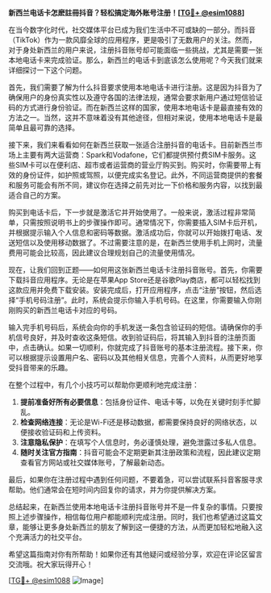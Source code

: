 **新西兰电话卡怎麽註冊抖音？轻松搞定海外账号注册！[[TG💪+ @esim1088](https://t.me/s/esim1088)]**

在当今数字化时代，社交媒体平台已成为我们生活中不可或缺的一部分。而抖音（TikTok）作为一款风靡全球的应用程序，更是吸引了无数用户的关注。然而，对于身处新西兰的用户来说，注册抖音账号却可能面临一些挑战，尤其是需要一张本地电话卡来完成验证。那么，新西兰的电话卡到底该怎么使用呢？今天我们就来详细探讨一下这个问题。

首先，我们需要了解为什么抖音要求使用本地电话卡进行注册。这是因为抖音为了确保用户的身份真实性以及遵守各国的法律法规，通常会要求新用户通过短信验证码的方式进行身份验证。而在新西兰这样的国家，使用本地电话卡是最直接有效的方法之一。当然，这并不意味着没有其他途径，但相对来说，使用本地电话卡是最简单且最可靠的选择。

接下来，我们来看看如何在新西兰获取一张适合注册抖音的电话卡。目前新西兰市场上主要有两大运营商：Spark和Vodafone，它们都提供预付费SIM卡服务。这些SIM卡可以在便利店、超市或者运营商的营业厅购买到。购买时，你需要带上有效的身份证件，如护照或驾照，以便完成实名登记。此外，不同运营商提供的套餐和服务可能会有所不同，建议你在选择之前先对比一下价格和服务内容，以找到最适合自己的方案。

购买到电话卡后，下一步就是激活它并开始使用了。一般来说，激活过程非常简单，只需按照说明书上的步骤操作即可。通常情况下，你需要插入SIM卡后开机，并根据提示输入个人信息和密码等数据。激活成功后，你就可以开始拨打电话、发送短信以及使用移动数据了。不过需要注意的是，在新西兰使用手机上网时，流量费用可能会比较高，因此建议合理规划自己的流量使用情况。

现在，让我们回到正题——如何用这张新西兰电话卡注册抖音账号。首先，你需要下载抖音应用程序。无论是在苹果App Store还是谷歌Play商店，都可以轻松找到这款应用并免费下载安装。安装完成后，打开应用程序，点击“注册”按钮，然后选择“手机号码注册”。此时，系统会提示你输入手机号码。在这里，你需要输入你刚刚购买的新西兰电话卡对应的号码。

输入完手机号码后，系统会向你的手机发送一条包含验证码的短信。请确保你的手机信号良好，并及时查收这条短信。收到验证码后，将其输入到抖音的注册页面中，点击确认。如果一切顺利，你就完成了抖音账号的基本注册流程。接下来，你可以根据提示设置用户名、密码以及其他相关信息，完善个人资料，从而更好地享受抖音带来的乐趣。

在整个过程中，有几个小技巧可以帮助你更顺利地完成注册：

1. **提前准备好所有必要信息**：包括身份证件、电话卡等，以免在关键时刻手忙脚乱。
2. **检查网络连接**：无论是Wi-Fi还是移动数据，都需要保持良好的网络状态，以便接收验证码和上传资料。
3. **注意隐私保护**：在填写个人信息时，务必谨慎处理，避免泄露过多私人信息。
4. **随时关注官方指南**：抖音可能会不定期更新其注册政策和流程，因此建议定期查看官方网站或社交媒体账号，了解最新动态。

最后，如果你在注册过程中遇到任何问题，不要着急，可以尝试联系抖音客服寻求帮助。他们通常会在短时间内回复你的请求，并为你提供解决方案。

总结起来，在新西兰使用本地电话卡注册抖音账号并不是一件复杂的事情。只要按照上述步骤操作，相信每位用户都能顺利完成注册。同时，我们也希望通过这篇文章，能够让更多身处新西兰的朋友了解到这一便捷的方法，从而更加轻松地融入这个充满活力的社交平台。

希望这篇指南对你有所帮助！如果你还有其他疑问或经验分享，欢迎在评论区留言交流哦。祝大家玩得开心！

[[TG💪+ @esim1088](https://t.me/s/esim1088) ![Image](https://i.postimg.cc/4NQfJmqS/Snipaste-2025-05-13-00-14-12.png)]